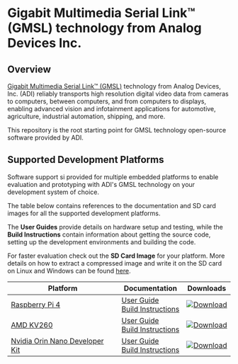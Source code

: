 # Gigabit Multimedia Serial Link™ (GMSL) technology from Analog Devices Inc.

## Overview
[Gigabit Multimedia Serial Link™ (GMSL)][ref-0] technology from Analog Devices, Inc. (ADI) reliably transports high resolution digital video data 
from cameras to computers, between computers, and from computers to displays, enabling advanced vision and infotainment applications for automotive, 
agriculture, industrial automation, shipping, and more.

This repository is the root starting point for GMSL technology open-source software provided by ADI.

[ref-0]: https://www.analog.com/en/product-category/gigabit-multimedia-serial-link.html

## Supported Development Platforms

Software support si provided for multiple embedded platforms to enable evaluation and prototyping with ADI's GMSL technology on your
development system of choice.

The table below contains references to the documentation and SD card images for all the supported development platforms. 

The **User Guides** provide details on hardware setup and testing, while the **Build Instructions** contain information about 
getting the source code, setting up the development environments and building the code.

For faster evaluation check out the **SD Card Image** for your platform.
More details on how to extract a compressed image and write it on the SD card on Linux and Windows can be found [here][sdcard-burn].

| Platform                               | Documentation                                      | Downloads                   |
| -------------------------------------- | ---------------------------------------------------| --------------------------- |
| [Raspberry Pi 4][pl-0]                 | [User Guide][ug-0] <br> [Build Instructions][bi-0] | [![Download][dlsh-0]][dl-0] |
| [AMD KV260][pl-1]                      | [User Guide][ug-1] <br> [Build Instructions][bi-1] | [![Download][dlsh-1]][dl-1] |
| [Nvidia Orin Nano Developer Kit][pl-2] | [User Guide][ug-2] <br> [Build Instructions][bi-2] | [![Download][dlsh-2]][dl-2] |

[sdcard-burn]: http://github.com/analogdevicesinc/aditof_sdk/blob/master/doc/sdcard_burn.md

[pl-0]: https://www.raspberrypi.com/products/raspberry-pi-4-model-b/
[pl-1]: https://www.xilinx.com/products/som/kria/kv260-vision-starter-kit.html
[pl-2]: https://www.nvidia.com/en-us/autonomous-machines/embedded-systems/jetson-orin/

[ug-0]: https://wiki.analog.com/resources/eval/user-guides/ad-gmslcamrpi-adp/ug_rpi
[ug-1]: https://wiki.analog.com/resources/eval/user-guides/ad-gmslcamrpi-adp/ug_amd_kria
[ug-2]: https://wiki.analog.com/resources/eval/user-guides/ad-gmslcamrpi-adp/ug_nvidia_jetson_orin_nano

[bi-0]: https://github.com/analogdevicesinc/linux/blob/gmsl/rpi-6.1.y/README-GMSL.md
[bi-1]: https://github.com/analogdevicesinc/linux/blob/gmsl/xilinx_v6.1_LTS/README-GMSL.md
[bi-2]: https://github.com/analogdevicesinc/nvidia/tree/gmsl/main/README.md

[dlsh-0]: https://img.shields.io/badge/release-RPI_SD_Card_Image-blue.svg
[dlsh-1]: https://img.shields.io/badge/release-KV260_SD_Card_Image-blue.svg
[dlsh-2]: https://img.shields.io/badge/release-Nvidia_Orin_Nano_SD_Card_Image-blue.svg

[dl-0]: https://swdownloads.analog.com/cse/gmsl/gmsl-kuiper-rpi-g67e0a5b77cd6.tar.xz
[dl-1]: https://swdownloads.analog.com/cse/gmsl/gmsl-kria-2eb64424cc31.tar.xz
[dl-2]: https://swdownloads.analog.com/cse/aditof/gmsl-nvidia-orin-nano.img.tar.xz

